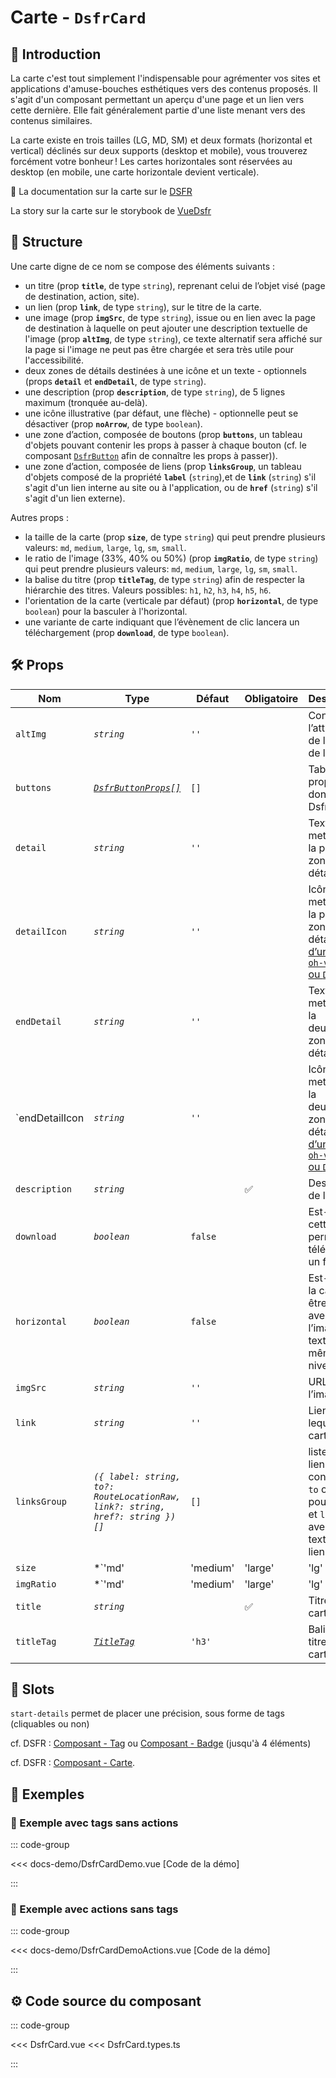 # Carte - `DsfrCard`

## 🌟 Introduction

La carte c'est tout simplement l'indispensable pour agrémenter vos sites et applications d'amuse-bouches esthétiques vers des contenus proposés. Il s'agit d'un composant permettant un aperçu d'une page et un lien vers cette dernière. Elle fait généralement partie d'une liste menant vers des contenus similaires.

La carte existe en trois tailles (LG, MD, SM) et deux formats (horizontal et vertical) déclinés sur deux supports (desktop et mobile), vous trouverez forcément votre bonheur ! Les cartes horizontales sont réservées au desktop (en mobile, une carte horizontale devient verticale).

🏅 La documentation sur la carte sur le [DSFR](https://www.systeme-de-design.gouv.fr/elements-d-interface/composants/carte)

<VIcon name="vi-file-type-storybook" /> La story sur la carte sur le storybook de [VueDsfr](https://storybook.vue-ds.fr/?path=/docs/composants-dsfrcard--docs)

## 📐 Structure

Une carte digne de ce nom se compose des éléments suivants :

- un titre (prop **`title`**, de type `string`), reprenant celui de l’objet visé (page de destination, action, site).
- un lien (prop **`link`**, de type `string`), sur le titre de la carte.
- une image (prop **`imgSrc`**, de type `string`), issue ou en lien avec la page de destination à laquelle on peut ajouter une description textuelle de l'image (prop **`altImg`**, de type `string`), ce texte alternatif sera affiché sur la page si l'image ne peut pas être chargée et sera très utile pour l'accessibilité.
- deux zones de détails destinées à une icône et un texte - optionnels (props **`detail`** et **`endDetail`**, de type `string`).
- une description (prop **`description`**, de type `string`), de 5 lignes maximum (tronquée au-delà).
- une icône illustrative (par défaut, une flèche) - optionnelle peut se désactiver (prop **`noArrow`**, de type `boolean`).
- une zone d’action, composée de boutons (prop **`buttons`**, un tableau d'objets pouvant contenir les props à passer à chaque bouton (cf. le composant [`DsfrButton`](/composants/DsfrButton) afin de connaître les props à passer)).
- une zone d’action, composée de liens (prop **`linksGroup`**, un tableau d'objets composé de la propriété **`label`** (`string`),et de **`link`** (`string`) s'il s'agit d'un lien interne au site ou à l'application, ou de **`href`** (`string`) s'il s'agit d'un lien externe).

Autres props :

- la taille de la carte (prop **`size`**, de type `string`) qui peut prendre plusieurs valeurs: `md`, `medium`, `large`, `lg`, `sm`, `small`.
- le ratio de l'image (33%, 40% ou 50%) (prop **`imgRatio`**, de type `string`) qui peut prendre plusieurs valeurs: `md`, `medium`, `large`, `lg`, `sm`, `small`.
- la balise du titre (prop **`titleTag`**, de type `string`) afin de respecter la hiérarchie des titres. Valeurs possibles: `h1`, `h2`, `h3`, `h4`, `h5`, `h6`.
- l'orientation de la carte (verticale par défaut) (prop **`horizontal`**, de type `boolean`) pour la basculer à l'horizontal.
- une variante de carte indiquant que l’évènement de clic lancera un téléchargement (prop **`download`**, de type `boolean`).

## 🛠️ Props

|  Nom                   |   Type      |  Défaut         | Obligatoire        | Description |
| ---------------------- | ---------   | --------------- | ------------------ | ---- |
| `altImg`               | *`string`*  | `''`            |                    | Contenu de l’attribut `alt` de l’image de la carte |
| `buttons`              | [*`DsfrButtonProps[]`*](/types#dsfrbutton-et-dsfrbuttongroup)  | `[]`            |                    | Tableau de props à donner à DsfrButton |
| `detail`               | *`string`*  | `''`            |                    | Texte à mettre dans la première zone de détail |
| `detailIcon`           | *`string`*  | `''`            |                    | Icône à mettre dans la première zone de détail ([nom d’une icône `oh-vue-icon` ou `DSFR`](/guide/icones)) |
| `endDetail`            | *`string`*  | `''`            |                    | Texte à mettre dans la deuxième zone de détail |
| `endDetailIcon         | *`string`*  | `''`            |                    | Icône à mettre dans la deuxième zone de détail ([nom d’une icône `oh-vue-icon` ou `DSFR`](/guide/icones)) |
| `description`          | *`string`*  |                 | ✅                 | Description de la carte |
| `download`             | *`boolean`* | `false`         |                    | Est-ce que cette carte permet de télécharger un fichier ? |
| `horizontal`           | *`boolean`* | `false`         |                    | Est-ce que la carte doit être affiché avec l’image et le texte au même niveau ? |
| `imgSrc`               | *`string`*  | `''`            |                    | URL vers l’image |
| `link`                 | *`string`*  | `''`            |                    | Lien vers lequel la carte pointe |
| `linksGroup`           | *`({ label: string, to?: RouteLocationRaw, link?: string, href?: string })[]`*  | `[]`            |                    | liste de liens : objet contenant `to` ou `href` pour le lien et `label` avec le texte du lien |
| `size`                 | *`'md' | 'medium' | 'large' | 'lg' | 'sm' | 'small' | undefined`*  | `'md'`          |                    | Taille de la carte |
| `imgRatio`             | *`'md' | 'medium' | 'large' | 'lg' | 'sm' | 'small' | undefined`*  | `'md'`          |                    |
| `title`                | *`string`*  |                 | ✅                 | Titre de la carte |
| `titleTag`             | [*`TitleTag`*](/docs/types.md#title-tag "'h1' \| 'h2' \| 'h3' \| 'h4' \| 'h5' \| 'h6'") | `'h3'`          |          | Balise du titre de la carte |

## 🧩 Slots

`start-details`  permet de placer une précision, sous forme de tags (cliquables ou non)

cf. DSFR : [Composant - Tag](https://www.systeme-de-design.gouv.fr/elements-d-interface/composants/tag) ou [Composant - Badge](https://www.systeme-de-design.gouv.fr/elements-d-interface/composants/badge) (jusqu'à 4 éléments)

cf. DSFR : [Composant - Carte](https://www.systeme-de-design.gouv.fr/elements-d-interface/composants/carte/).

## 📝 Exemples

### 📝 Exemple avec tags sans actions

::: code-group

<Story data-title="Démo" min-h="680px">
  <DsfrCardDemo />
</Story>

<<< docs-demo/DsfrCardDemo.vue [Code de la démo]

:::

### 📝 Exemple avec actions sans tags

::: code-group

<Story data-title="Démo" min-h="720px">
  <DsfrCardDemoActions />
</Story>

<<< docs-demo/DsfrCardDemoActions.vue [Code de la démo]

:::

## ⚙️ Code source du composant

::: code-group

<<< DsfrCard.vue
<<< DsfrCard.types.ts

:::

<script setup lang="ts">
import DsfrCardDemo from './docs-demo/DsfrCardDemo.vue'
import DsfrCardDemoActions from './docs-demo/DsfrCardDemoActions.vue'
</script>
